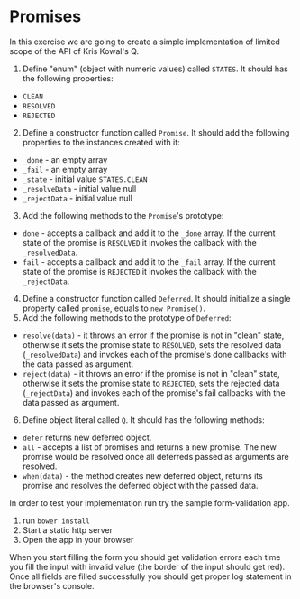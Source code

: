 # Promises

In this exercise we are going to create a simple implementation of limited scope of the API of Kris Kowal's Q.

1. Define "enum" (object with numeric values) called `STATES`. It should has the following properties:
  * `CLEAN`
  * `RESOLVED`
  * `REJECTED`
2. Define a constructor function called `Promise`. It should add the following properties to the instances created with it:
  * `_done` - an empty array
  * `_fail` - an empty array
  * `_state` - initial value `STATES.CLEAN`
  * `_resolveData` - initial value null
  * `_rejectData` - initial value null
3. Add the following methods to the `Promise`'s prototype:
  * `done` - accepts a callback and add it to the `_done` array. If the current state of the promise is `RESOLVED` it invokes the callback with the `_resolvedData`.
  * `fail` - accepts a callback and add it to the `_fail` array. If the current state of the promise is `REJECTED` it invokes the callback with the `_rejectData`.
4. Define a constructor function called `Deferred`. It should initialize a single property called `promise`, equals to `new Promise()`.
5. Add the following methods to the prototype of `Deferred`:
  * `resolve(data)` - it throws an error if the promise is not in "clean" state, otherwise it sets the promise state to `RESOLVED`, sets the resolved data (`_resolvedData`) and invokes each of the promise's done callbacks with the data passed as argument.
  * `reject(data)` - it throws an error if the promise is not in "clean" state, otherwise it sets the promise state to `REJECTED`, sets the rejected data (`_rejectData`) and invokes each of the promise's fail callbacks with the data passed as argument.
6. Define object literal called `Q`. It should has the following methods:
  * `defer` returns new deferred object.
  * `all` - accepts a list of promises and returns a new promise. The new promise would be resolved once all deferreds passed as arguments are resolved.
  * `when(data)` - the method creates new deferred object, returns its promise and resolves the deferred object with the passed data.

In order to test your implementation run try the sample form-validation app.

1. run `bower install`
2. Start a static http server
3. Open the app in your browser

When you start filling the form you should get validation errors each time you fill the input with invalid value (the border of the input should get red).
Once all fields are filled successfully you should get proper log statement in the browser's console.

